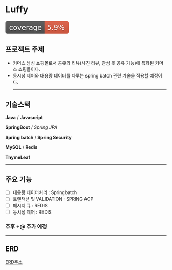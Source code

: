 # Luffy


![test coverage](.github/badges/jacoco.svg)


## 프로젝트 주제 

- 커머스 남성 쇼핑몰로서 공유와 리뷰(사진 리뷰, 관심 옷 공유 기능)에 특화된 커머스 쇼핑몰이다.
- 동시성 제어와 대용량 데이터를 다루는 spring batch 관련 기술을 적용할 예정이다.
  <hr/>

## 기술스택


**Java**  / **Javascript**

**SpringBoot** / *Spring JPA*

**Spring batch** / **Spring Security**

**MySQL** / **Redis**

**ThymeLeaf**

<hr/>

## 주요 기능 

- [ ] 대용량 데이터처리 : Springbatch
- [ ] 트랜잭션 및 VALIDATION : SPRING AOP
- [ ] 메시지 큐  : REDIS
- [ ] 동시성 제어 : REDIS

### 추후 +@ 추가 예정


<hr/>

## ERD 

[ERD주소](https://www.erdcloud.com/d/LBrpvQWPKoqr8Wk2h)

